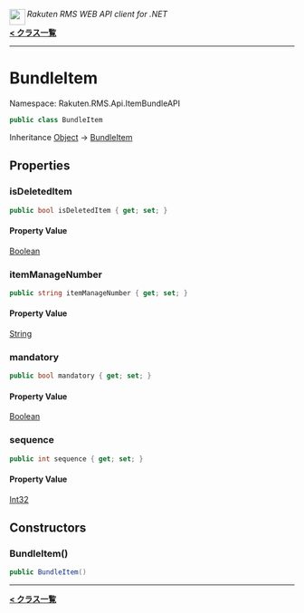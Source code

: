 <img align="left" style="height: 2em;" src="https://webservice.rakuten.co.jp/favicon.ico"><em>Rakuten RMS WEB API client for .NET</em>

[**< クラス一覧**](./)
- - -

# BundleItem

Namespace: Rakuten.RMS.Api.ItemBundleAPI

```csharp
public class BundleItem
```

Inheritance [Object](https://docs.microsoft.com/en-us/dotnet/api/system.object) → [BundleItem](./rakuten.rms.api.itembundleapi.bundleitem)

## Properties

### <a id="properties-isdeleteditem"/>**isDeletedItem**

```csharp
public bool isDeletedItem { get; set; }
```

#### Property Value

[Boolean](https://docs.microsoft.com/en-us/dotnet/api/system.boolean)<br>

### <a id="properties-itemmanagenumber"/>**itemManageNumber**

```csharp
public string itemManageNumber { get; set; }
```

#### Property Value

[String](https://docs.microsoft.com/en-us/dotnet/api/system.string)<br>

### <a id="properties-mandatory"/>**mandatory**

```csharp
public bool mandatory { get; set; }
```

#### Property Value

[Boolean](https://docs.microsoft.com/en-us/dotnet/api/system.boolean)<br>

### <a id="properties-sequence"/>**sequence**

```csharp
public int sequence { get; set; }
```

#### Property Value

[Int32](https://docs.microsoft.com/en-us/dotnet/api/system.int32)<br>

## Constructors

### <a id="constructors-.ctor"/>**BundleItem()**

```csharp
public BundleItem()
```


- - -
[**< クラス一覧**](./)
